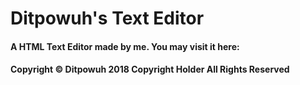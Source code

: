 # Ditpowuh's Text Editor

#### A HTML Text Editor made by me. You may visit it here: 

#### Copyright © Ditpowuh 2018 Copyright Holder All Rights Reserved
